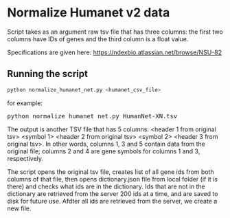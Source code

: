 # Normalize Humanet v2 data

Script takes as an argument raw tsv file that has three columns: the first two columns have IDs of genes and the third column 
is a float value.

Specifications are given here: https://ndexbio.atlassian.net/browse/NSU-82

## Running the script

```sh
python normalize_humanet_net.py <humanet_csv_file>
```


for example:

<pre>python normalize_humanet_net.py HumanNet-XN.tsv</pre>

The output is another TSV file that has 5 columns: <header 1 from original tsv> <symbol 1> <header 2 from original tsv> <symbol 2> <header 3 from original tsv>. In other words, columns 1, 3 and 5 contain data from the original file; columns 2 and 4 are gene symbols for columns 1 and 3, respectively.

The script opens the original tsv file, creates list of all gene ids from both columns of that file, then opens dictionary.json file from local folder (if it is there) and checks what ids are in the dictionary.  Ids that are not in the dictionary are retrieved from the server 200 ids at a time, and are saved to disk for future use. 
Afdter all ids are retrieved from the server, we create a new file.
